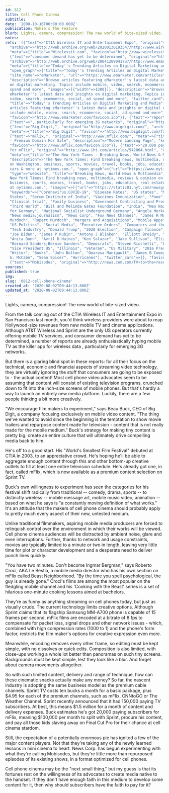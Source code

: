 ```yaml
---
id: 812
title: Cell Phone Cinema
subtitle: 
date: '2008-10-16T00:00:00.000Z'
publication: Nokia's The Feature
blurb: Lights, camera, compression! The new world of bite-sized video.
notes: 
refs: '[{"text"=>"CTIA Wireless IT and Entertainment Expo", "original"=>"http://www.wirelessit.com/",
  "archive"=>"http://web.archive.org/web/20200130193547/http://www.wirelessit.com:80/",
  "meta"=>{"title"=>"Wirelessit.com", "favicon"=>"http://www.wirelessit.com/favicon.ico"}},
  {"text"=>"consumer demand has yet to be determined", "original"=>"http://www.emarketer.com/Article.aspx?1003072",
  "archive"=>"http://web.archive.org/web/20041209041737/http://www.emarketer.com:80/Article.aspx?1003072",
  "meta"=>{"title"=>"Today''s Trending Articles on Digital Marketing and Media | eMarketer",
  "open_graph"=>{"title"=>"Today''s Trending Articles on Digital Marketing and Media",
  "site_name"=>"eMarketer", "url"=>"https://www.emarketer.com/articles", "type"=>"article",
  "description"=>"Browse articles featuring eMarketer''s latest data and insights
  on digital marketing. Topics include mobile, video, search, ecommerce, social, ad
  spend and more", "images"=>[{"width"=>1200}]}, "description"=>"Browse articles featuring
  eMarketer''s latest data and insights on digital marketing. Topics include mobile,
  video, search, ecommerce, social, ad spend and more", "twitter_card"=>{"url"=>"https://www.emarketer.com/articles",
  "title"=>"Today''s Trending Articles on Digital Marketing and Media", "description"=>"Browse
  articles featuring eMarketer''s latest data and insights on digital marketing. Topics
  include mobile, video, search, ecommerce, social, ad spend and more", "card"=>"summary"},
  "favicon"=>"http://www.emarketer.com/favicon.ico"}}, {"text"=>"reports", "original"=>"http://research.analysys.com/Articles/StandardArticle.asp?mode=article&iLeftArticle=1694"},
  {"text"=>", particularly for emerging 3G networks", "original"=>"http://research.analysys.com/default.asp?Mode=article&iLeftArticle=1710&m=&n="},
  {"text"=>"Big Digit,", "original"=>"http://www.bigdigit.com/", "archive"=>"http://web.archive.org/web/20200116072600/http://www.bigdigit.com:80/",
  "meta"=>{"title"=>"Big Digit", "favicon"=>"http://www.bigdigit.com/favicon.ico"}},
  {"text"=>"mFlix,", "original"=>"http://www.mflix.com/", "meta"=>{"title"=>"mFlix.com
  - Premium Domain For Sale", "description"=>"Modern Landing Page", "keywords"=>["landing"],
  "favicon"=>"http://www.mflix.com/favicon.ico"}}, {"text"=>"20,000 paying subscribers
  for mFlix", "original"=>"http://www.iht.com/articles/542864.html", "archive"=>"http://web.archive.org/web/20050307091310/http://www.iht.com:80/articles/542864.html",
  "meta"=>{"title"=>"The New York Times - Breaking News, World News & Multimedia",
  "description"=>"The New York Times: Find breaking news, multimedia, reviews & opinion
  on Washington, business, sports, movies, travel, books, jobs, education, real estate,
  cars & more at nytimes.com.", "open_graph"=>{"url"=>"https://www.nytimes.com/",
  "type"=>"website", "title"=>"Breaking News, World News & Multimedia", "description"=>"The
  New York Times: Find breaking news, multimedia, reviews & opinion on Washington,
  business, sports, movies, travel, books, jobs, education, real estate, cars & more
  at nytimes.com.", "images"=>[{"url"=>"https://static01.nyt.com/newsgraphics/images/icons/defaultPromoCrop.png"}]},
  "keywords"=>["Coronavirus;COVID-19", "Disease Rates", "US states", "Midwestern United
  States", "Serum Institute of India", "Vaccines Immunization", "Pune", "Pharmaceuticals",
  "Clinical trial", "Family business", "Government Contracting and Procurement", "Horse",
  "Third World", "Bill and Melinda Gates Foundation", "India", "Neo Nazis", "Alternative
  for Germany", "National Socialist Underground Germany", "Angela Merkel", "Germany",
  "News media;journalism", "News Corp", "Fox News Channel", "James R Murdoch", "Lachlan
  Murdoch", "Rupert Murdoch", "Mergers and Acquisitions", "Mobile Apps", "TikTok",
  "US Politics", "Social Media", "Executive Orders", "Computers and the Internet",
  "Tech Industry", "Donald Trump", "2020 Election", "Campaign finance", "Lobbying",
  "Joe Biden", "James P Rubin", "Antony J Blinken", "Elliott Broidy", "Thomas E Donilon",
  "Anita Dunn", "Avril D Haines", "Ken Salazar", "Jake Sullivan", "Elizabeth Warren",
  "Bernard Sanders;Bernie Sanders", "Democrats", "Steven Ricchetti", "L Tammy Duckworth",
  "Vice President US", "Illinois", "Veteran", "US Military", "2016 Presidential Election",
  "Writer", "Books", "John Bolton", "Omarosa Manigault", "James B Comey", "Andrew
  G. McCabe", "Sean Spicer", "Hurricanes"], "twitter_card"=>{}, "favicon"=>"http://www.iht.com/vi-assets/static-assets/favicon-4bf96cb6a1093748bf5b3c429accb9b4.ico"}},
  {"text"=>"Mobisodes", "original"=>"http://news.com.com/TV+to+the+rescue/2100-1039_3-5423178.html?tag=nefd.top"}]'
sources: 
published: true
img: 
slug: '0812-cell-phone-cinema'
created_at: '2020-08-02T00:44:13.000Z'
updated_at: '2020-08-02T00:44:13.000Z'
---
```

Lights, camera, compression! The new world of bite-sized video.

  
From the talk coming out of the CTIA Wireless IT and Entertainment Expo in San Francisco last month, you'd think wireless providers were about to reap Hollywood-size revenues from new mobile TV and cinema applications. Although AT&T Wireless and Sprint are the only US operators currently offering mobile TV services, and consumer demand has yet to be determined, a number of reports are already enthusiastically hyping mobile TV as the killer app for wireless data , particularly for emerging 3G networks.

But there is a glaring blind spot in these reports: for all their focus on the technical, economic and financial aspects of streaming video technology, they are virtually ignoring the stuff that consumers are going to be exposed to - the actual content! Most cell phone video advocates seem to be assuming that content will consist of existing television programs, crunched down to fit into the inch-size screens of mobile phones. But that's hardly a way to launch an entirely new media platform. Luckily, there are a few people thinking a bit more creatively.

"We encourage film makers to experiment," says Beau Buck, CEO of Big Digit, a company focusing exclusively on mobile video content. "The thing we've wanted to avoid since the beginning is the temptation to show movie trailers and repurpose content made for television - content that is not really made for the mobile medium." Buck's strategy for making tiny content is pretty big: create an entire culture that will ultimately drive compelling media back to him.

He's off to a good start. His "World's Smallest Film Festival" debuted at CTIA in 2003, to an appreciative crowd. He's hoping he'll be able to aggregate enough content through this and other bottom-up creative outlets to fill at least one entire television schedule. He's already got one, in fact, called mFlix, which is now available as a premium content selection on Sprint TV.

Buck's own willingness to experiment has seen the categories for his festival shift radically from traditional -- comedy, drama, sports -- to distinctly wireless -- mobile message art, mobile music video, animation -- based on what he says is "a constantly moving definition of what works." It's an attitude that the makers of cell phone cinema should probably apply to pretty much every aspect of their new, untested medium.

Unlike traditional filmmakers, aspiring mobile media producers are forced to relinquish control over the environment in which their works will be viewed. Cell phone cinema audiences will be distracted by ambient noise, glare and even interruptions. Further, thanks to network and usage constraints, movies are typically limited to a minute or two in length, leaving very little time for plot or character development and a desperate need to deliver punch lines quickly.

"You have two minutes. Don't become Ingmar Bergman," says Roberto Croci, AKA Le Bestia, a mobile media director who has his own section on mFlix called Beast Neighborhood. "By the time you spell psychological, the guy is already gone." Croci's films are among the most popular on the fledgling mobile channel and his 'Cooking with the Beast' series is a set of hilarious one-minute cooking lessons aimed at bachelors.

They're as funny as anything streaming on cell phones today, but just as visually crude. The current technology limits creative options. Although Sprint claims that its flagship Samsung MM-A700 phone is capable of 15 frames per second, mFlix films are encoded at a bitrate of 8 fps to compensate for packet loss, signal drops and other network issues - which, combined with high compression rates (1000 to 1) and the phone's form factor, restricts the film maker's options for creative expression even more.

Meanwhile, encoding removes every other frame, so editing must be kept simple, with no dissolves or quick edits. Composition is also limited, with close-ups working a whole lot better than panoramas on such tiny screens. Backgrounds must be kept simple, lest they look like a blur. And forget about camera movements altogether.

So with such limited content, delivery and range of technique, how can these cinematic snacks actually make any money? So far, the nascent industry is adopting the same business model as the premium cable channels. Sprint TV costs ten bucks a month for a basic package, plus $4.95 for each of the premium channels, such as mFlix, CNNtoGO or The Weather Channel. Sprint recently announced that it had 150,000 paying TV subscribers. At best, this means $1.5 million for a month of content and delivery expenses. Buck estimates he's got 20,000 paying subscribers for mFlix, meaning $100,000 per month to split with Sprint, procure his content, and pay all those kids slaving away on Final Cut Pro for their chance at cell cinema stardom.

Still, the expectation of a potentially enormous pie has ignited a few of the major content players. Not that they're taking any of the newly learned lessons in mini cinema to heart. News Corp. has begun experimenting with what they're calling Mobisodes, but they're little more than repurposed episodes of its existing shows, in a format optimized for cell phones.

Cell phone cinema may be the "next small thing," but my guess is that its fortunes rest on the willingness of its advocates to create media native to the handset. If they don't have enough faith in this medium to develop some content for it, then why should subscribers have the faith to pay for it?
